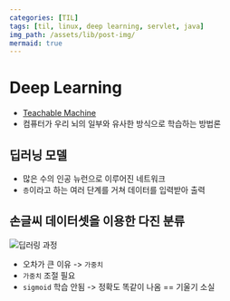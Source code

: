 ```yaml
---
categories: [TIL]
tags: [til, linux, deep learning, servlet, java]
img_path: /assets/lib/post-img/
mermaid: true
---
```


# Deep Learning

- [Teachable Machine](https://teachablemachine.withgoogle.com/train)
- 컴퓨터가 우리 뇌의 일부와 유사한 방식으로 학습하는 방법론

## 딥러닝 모델

- 많은 수의 인공 뉴런으로 이루어진 네트워크
- `층`이라고 하는 여러 단계를 거쳐 데이터를 입력받아 출력

## 손글씨 데이터셋을 이용한 다진 분류

![딥러링 과정](230905/1.png)

- 오차가 큰 이유 -> `가중치`
- `가중치` 조절 필요
- `sigmoid` 학습 안됨 -> 정확도 똑같이 나옴 == 기울기 소실
